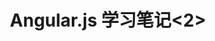 ---
layout: default
title: Angular.js 学习笔记<2>
category: javascript
tags: [javascript, AngularJs]
---
